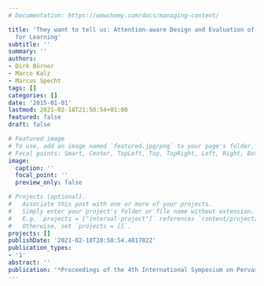 ```yaml
---
# Documentation: https://wowchemy.com/docs/managing-content/

title: 'They want to tell us: Attention-aware Design and Evaluation of Ambient Displays
  for Learning'
subtitle: ''
summary: ''
authors:
- Dirk Börner
- Marco Kalz
- Marcus Specht
tags: []
categories: []
date: '2015-01-01'
lastmod: 2021-02-18T21:50:54+01:00
featured: false
draft: false

# Featured image
# To use, add an image named `featured.jpg/png` to your page's folder.
# Focal points: Smart, Center, TopLeft, Top, TopRight, Left, Right, BottomLeft, Bottom, BottomRight.
image:
  caption: ''
  focal_point: ''
  preview_only: false

# Projects (optional).
#   Associate this post with one or more of your projects.
#   Simply enter your project's folder or file name without extension.
#   E.g. `projects = ["internal-project"]` references `content/project/deep-learning/index.md`.
#   Otherwise, set `projects = []`.
projects: []
publishDate: '2021-02-18T20:50:54.481782Z'
publication_types:
- '1'
abstract: ''
publication: '*Proceedings of the 4th International Symposium on Pervasive Displays*'
---
```

